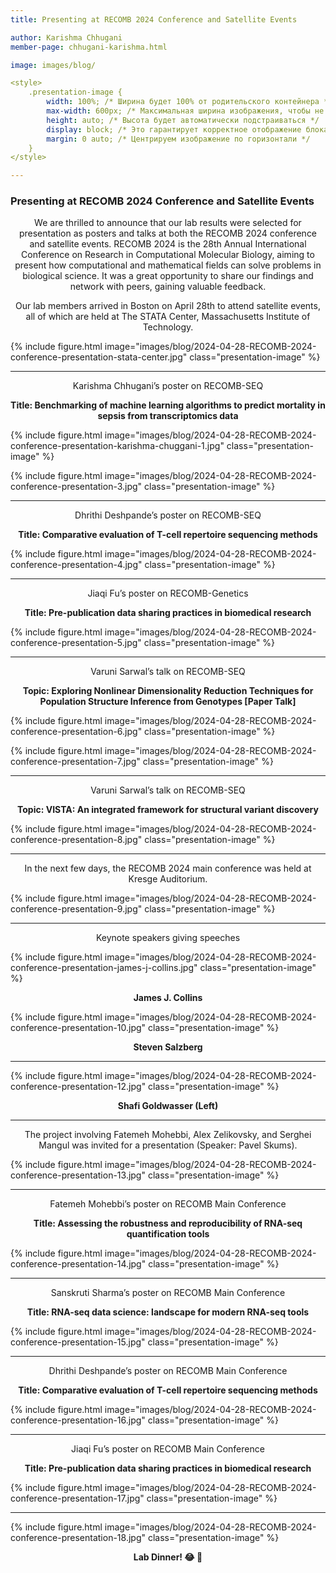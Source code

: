 ```yaml
---
title: Presenting at RECOMB 2024 Conference and Satellite Events

author: Karishma Chhugani
member-page: chhugani-karishma.html

image: images/blog/

<style>
    .presentation-image {
        width: 100%; /* Ширина будет 100% от родительского контейнера */
        max-width: 600px; /* Максимальная ширина изображения, чтобы не было слишком больших изображений */
        height: auto; /* Высота будет автоматически подстраиваться */
        display: block; /* Это гарантирует корректное отображение блока */
        margin: 0 auto; /* Центрируем изображение по горизонтали */
    }
</style>

---
```


### Presenting at RECOMB 2024 Conference and Satellite Events

<p style="text-align: center;">
We are thrilled to announce that our lab results were selected for presentation as posters and talks at both the RECOMB 2024 conference and satellite events. RECOMB 2024 is the 28th Annual International Conference on Research in Computational Molecular Biology, aiming to present how computational and mathematical fields can solve problems in biological science. It was a great opportunity to share our findings and network with peers, gaining valuable feedback.
</p>

<p style="text-align: center;">
Our lab members arrived in Boston on April 28th to attend satellite events, all of which are held at The STATA Center, Massachusetts Institute of Technology.
</p>

{% include figure.html image="images/blog/2024-04-28-RECOMB-2024-conference-presentation-stata-center.jpg" class="presentation-image" %}

---

<p style="text-align: center;">
Karishma Chhugani’s poster on RECOMB-SEQ
</p>

<p style="text-align: center;">
<strong>Title: Benchmarking of machine learning algorithms to predict mortality in sepsis from transcriptomics data</strong>
</p>

{% include figure.html image="images/blog/2024-04-28-RECOMB-2024-conference-presentation-karishma-chuggani-1.jpg" class="presentation-image" %}

{% include figure.html image="images/blog/2024-04-28-RECOMB-2024-conference-presentation-3.jpg" class="presentation-image" %}

---

<p style="text-align: center;">
Dhrithi Deshpande’s poster on RECOMB-SEQ
</p>

<p style="text-align: center;">
<strong>Title: Comparative evaluation of T-cell repertoire sequencing methods</strong>
</p>

{% include figure.html image="images/blog/2024-04-28-RECOMB-2024-conference-presentation-4.jpg" class="presentation-image" %}

---

<p style="text-align: center;">
Jiaqi Fu’s poster on RECOMB-Genetics
</p>

<p style="text-align: center;">
<strong>Title: Pre-publication data sharing practices in biomedical research</strong>
</p>

{% include figure.html image="images/blog/2024-04-28-RECOMB-2024-conference-presentation-5.jpg" class="presentation-image" %}

---

<p style="text-align: center;">
Varuni Sarwal’s talk on RECOMB-SEQ
</p>

<p style="text-align: center;">
<strong>Topic: Exploring Nonlinear Dimensionality Reduction Techniques for Population Structure Inference from Genotypes [Paper Talk]</strong>
</p>

{% include figure.html image="images/blog/2024-04-28-RECOMB-2024-conference-presentation-6.jpg" class="presentation-image" %}

{% include figure.html image="images/blog/2024-04-28-RECOMB-2024-conference-presentation-7.jpg" class="presentation-image" %}

---

<p style="text-align: center;">
Varuni Sarwal’s talk on RECOMB-SEQ
</p>

<p style="text-align: center;">
<strong>Topic: VISTA: An integrated framework for structural variant discovery</strong>
</p>

{% include figure.html image="images/blog/2024-04-28-RECOMB-2024-conference-presentation-8.jpg" class="presentation-image" %}

---

<p style="text-align: center;">
In the next few days, the RECOMB 2024 main conference was held at Kresge Auditorium.
</p>

{% include figure.html image="images/blog/2024-04-28-RECOMB-2024-conference-presentation-9.jpg" class="presentation-image" %}

---

<p style="text-align: center;">
Keynote speakers giving speeches
</p>

{% include figure.html image="images/blog/2024-04-28-RECOMB-2024-conference-presentation-james-j-collins.jpg" class="presentation-image" %}

<p style="text-align: center;">
<strong>James J. Collins</strong>
</p>

{% include figure.html image="images/blog/2024-04-28-RECOMB-2024-conference-presentation-10.jpg" class="presentation-image" %}

<p style="text-align: center;">
<strong>Steven Salzberg</strong>
</p>

---

{% include figure.html image="images/blog/2024-04-28-RECOMB-2024-conference-presentation-12.jpg" class="presentation-image" %}

<p style="text-align: center;">
<strong>Shafi Goldwasser (Left)</strong>
</p>

---

<p style="text-align: center;">
The project involving Fatemeh Mohebbi, Alex Zelikovsky, and Serghei Mangul was invited for a presentation (Speaker: Pavel Skums).
</p>

{% include figure.html image="images/blog/2024-04-28-RECOMB-2024-conference-presentation-13.jpg" class="presentation-image" %}

---

<p style="text-align: center;">
Fatemeh Mohebbi’s poster on RECOMB Main Conference
</p>

<p style="text-align: center;">
<strong>Title: Assessing the robustness and reproducibility of RNA-seq quantification tools</strong>
</p>

{% include figure.html image="images/blog/2024-04-28-RECOMB-2024-conference-presentation-14.jpg" class="presentation-image" %}

---

<p style="text-align: center;">
Sanskruti Sharma’s poster on RECOMB Main Conference
</p>

<p style="text-align: center;">
<strong>Title: RNA-seq data science: landscape for modern RNA-seq tools</strong>
</p>

{% include figure.html image="images/blog/2024-04-28-RECOMB-2024-conference-presentation-15.jpg" class="presentation-image" %}

---

<p style="text-align: center;">
Dhrithi Deshpande’s poster on RECOMB Main Conference
</p>

<p style="text-align: center;">
<strong>Title: Comparative evaluation of T-cell repertoire sequencing methods</strong>
</p>

{% include figure.html image="images/blog/2024-04-28-RECOMB-2024-conference-presentation-16.jpg" class="presentation-image" %}

---

<p style="text-align: center;">
Jiaqi Fu’s poster on RECOMB Main Conference
</p>

<p style="text-align: center;">
<strong>Title: Pre-publication data sharing practices in biomedical research</strong>
</p>

{% include figure.html image="images/blog/2024-04-28-RECOMB-2024-conference-presentation-17.jpg" class="presentation-image" %}

---

{% include figure.html image="images/blog/2024-04-28-RECOMB-2024-conference-presentation-18.jpg" class="presentation-image" %}

<p style="text-align: center;">
<strong>Lab Dinner! 😂 👏</strong>
</p>
